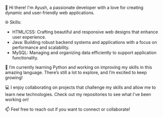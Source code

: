 👋 Hi there! I'm Ayush, a passionate developer with a love for creating dynamic and user-friendly web applications.

🌐 Skills:
- HTML/CSS: Crafting beautiful and responsive web designs that enhance user experience.
- Java: Building robust backend systems and applications with a focus on performance and scalability.
- MySQL: Managing and organizing data efficiently to support application functionality.

🐍 I’m currently learning Python and working on improving my skills in this amazing language. There’s still a lot to explore, and I’m excited to keep growing!

💻 I enjoy collaborating on projects that challenge my skills and allow me to learn new technologies. Check out my repositories to see what I’ve been working on!

📫 Feel free to reach out if you want to connect or collaborate!
